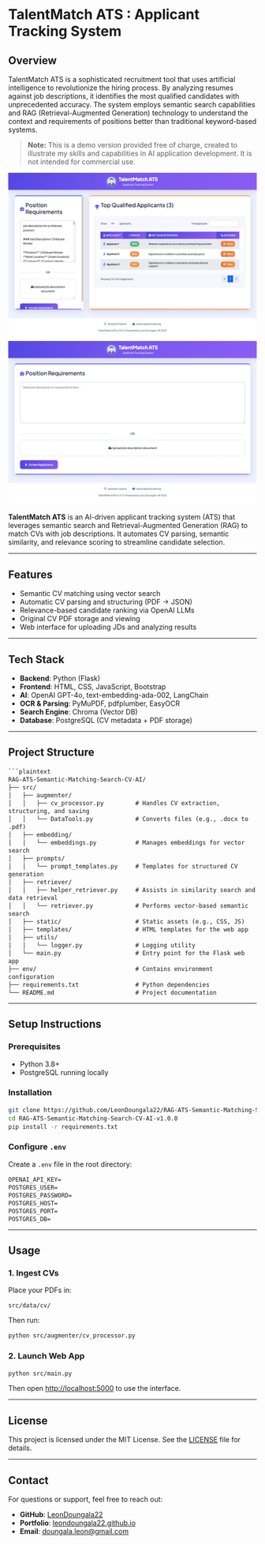 # TalentMatch ATS : Applicant Tracking System

## Overview

TalentMatch ATS is a sophisticated recruitment tool that uses artificial intelligence to revolutionize the hiring process. By analyzing resumes against job descriptions, it identifies the most qualified candidates with unprecedented accuracy. The system employs semantic search capabilities and RAG (Retrieval-Augmented Generation) technology to understand the context and requirements of positions better than traditional keyword-based systems.

> **Note:** This is a demo version provided free of charge, created to illustrate my skills and capabilities in AI application development. It is not intended for commercial use.

![TalentMatch Interface](Document/imag1.png)
![Candidate Matching Process](Document/img2.png)

**TalentMatch ATS** is an AI-driven applicant tracking system (ATS) that leverages semantic search and Retrieval-Augmented Generation (RAG) to match CVs with job descriptions. It automates CV parsing, semantic similarity, and relevance scoring to streamline candidate selection.

---

## Features

- Semantic CV matching using vector search
- Automatic CV parsing and structuring (PDF → JSON)
- Relevance-based candidate ranking via OpenAI LLMs
- Original CV PDF storage and viewing
- Web interface for uploading JDs and analyzing results

---

## Tech Stack

- **Backend**: Python (Flask)
- **Frontend**: HTML, CSS, JavaScript, Bootstrap
- **AI**: OpenAI GPT-4o, text-embedding-ada-002, LangChain
- **OCR & Parsing**: PyMuPDF, pdfplumber, EasyOCR
- **Search Engine**: Chroma (Vector DB)
- **Database**: PostgreSQL (CV metadata + PDF storage)

---

## Project Structure

```
```plaintext
RAG-ATS-Semantic-Matching-Search-CV-AI/
├── src/
│   ├── augmenter/
│   │   ├── cv_processor.py         # Handles CV extraction, structuring, and saving
│   │   └── DataTools.py            # Converts files (e.g., .docx to .pdf)
│   ├── embedding/
│   │   └── embeddings.py           # Manages embeddings for vector search
│   ├── prompts/
│   │   └── prompt_templates.py     # Templates for structured CV generation
│   ├── retriever/
│   │   ├── helper_retriever.py     # Assists in similarity search and data retrieval
│   │   └── retriever.py            # Performs vector-based semantic search
│   ├── static/                     # Static assets (e.g., CSS, JS)
│   ├── templates/                  # HTML templates for the web app
│   ├── utils/
│   │   └── logger.py               # Logging utility
│   └── main.py                     # Entry point for the Flask web app
├── env/                            # Contains environment configuration
├── requirements.txt                # Python dependencies
└── README.md                       # Project documentation
```

---

## Setup Instructions

### Prerequisites

- Python 3.8+
- PostgreSQL running locally

### Installation

```bash
git clone https://github.com/LeonDoungala22/RAG-ATS-Semantic-Matching-Search-CV-AI-v1.0.0.git
cd RAG-ATS-Semantic-Matching-Search-CV-AI-v1.0.0
pip install -r requirements.txt
```

### Configure `.env`

Create a `.env` file in the root directory:

```
OPENAI_API_KEY=
POSTGRES_USER=
POSTGRES_PASSWORD=
POSTGRES_HOST=
POSTGRES_PORT=
POSTGRES_DB=
```

---

## Usage

### 1. Ingest CVs

Place your PDFs in:

```
src/data/cv/
```

Then run:

```bash
python src/augmenter/cv_processor.py
```

### 2. Launch Web App

```bash
python src/main.py
```

Then open [http://localhost:5000](http://localhost:5000) to use the interface.

---

## License

This project is licensed under the MIT License.
See the [LICENSE](LICENSE) file for details.

---

## Contact

For questions or support, feel free to reach out:

- **GitHub**: [LeonDoungala22](https://github.com/LeonDoungala22)
- **Portfolio**: [leondoungala22.github.io](https://leondoungala22.github.io)
- **Email**: doungala.leon@gmail.com
